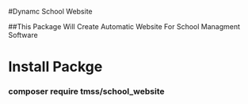 #Dynamc School Website

##This Package Will Create Automatic Website For School Managment Software

# Install Packge
### composer require tmss/school_website
